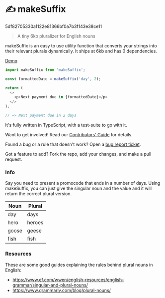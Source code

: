 # ✍ makeSuffix

5df82705330a1122e81366bf0a7b3f143e38ce11

> A tiny 6kb pluralizer for English nouns

makeSuffix is an easy to use utility function that converts your strings into their relevant plurals dynamically. It ships at 6kb and has 0 dependencies.

[Demo](https://codesandbox.io/s/makesuffix-demo-xkgd1?file=/src/App.js)

```javascript
import makeSuffix from 'makeSuffix';

const formattedDate = makeSuffix('day', 2);

return (
  <>
    <p>Next payment due in {formattedDate}</p>
  </>
);

// => Next payment due in 2 days
```

It's fully written in TypeScript, with a test-suite to go with it.

Want to get involved! Read our [Contributors' Guide](./CONTRIBUTING.md) for details.

Found a bug or a rule that doesn't work? Open a [bug report ticket](https://github.com/kwaimind/makeSuffix/issues/new/choose).

Got a feature to add? Fork the repo, add your changes, and make a pull request.

### Info

Say you need to present a promocode that ends in a number of days. Using makeSuffix, you can just give the singular noun and the value and it will return the correct plural version.

| Noun  | Plural |
| ----- | ------ |
| day   | days   |
| hero  | heroes |
| goose | geese  |
| fish  | fish   |

### Resources

These are some good guides explaining the rules behind plural nouns in English:

- https://www.ef.com/wwen/english-resources/english-grammar/singular-and-plural-nouns/
- https://www.grammarly.com/blog/plural-nouns/
